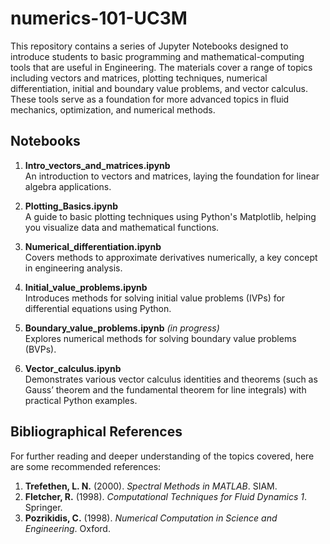 # numerics-101-UC3M

This repository contains a series of Jupyter Notebooks designed to introduce students to basic programming and mathematical-computing tools that are useful in Engineering. The materials cover a range of topics including vectors and matrices, plotting techniques, numerical differentiation, initial and boundary value problems, and vector calculus. These tools serve as a foundation for more advanced topics in fluid mechanics, optimization, and numerical methods.

## Notebooks

1. **Intro_vectors_and_matrices.ipynb**  
   An introduction to vectors and matrices, laying the foundation for linear algebra applications.

2. **Plotting_Basics.ipynb**  
   A guide to basic plotting techniques using Python's Matplotlib, helping you visualize data and mathematical functions.

3. **Numerical_differentiation.ipynb**  
   Covers methods to approximate derivatives numerically, a key concept in engineering analysis.

4. **Initial_value_problems.ipynb**  
   Introduces methods for solving initial value problems (IVPs) for differential equations using Python.

5. **Boundary_value_problems.ipynb** *(in progress)*  
   Explores numerical methods for solving boundary value problems (BVPs).

6. **Vector_calculus.ipynb**  
   Demonstrates various vector calculus identities and theorems (such as Gauss’ theorem and the fundamental theorem for line integrals) with practical Python examples.

## Bibliographical References

For further reading and deeper understanding of the topics covered, here are some recommended references:

1. **Trefethen, L. N.** (2000). *Spectral Methods in MATLAB*. SIAM.     
2. **Fletcher, R.** (1998). *Computational Techniques for Fluid Dynamics 1*. Springer.     
3. **Pozrikidis, C.** (1998). *Numerical Computation in Science and Engineering*. Oxford.  
